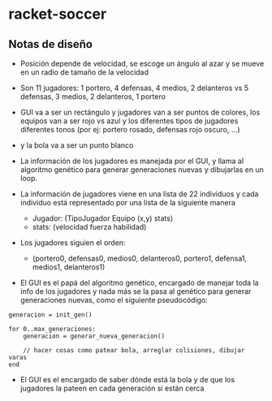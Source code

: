 # racket-soccer


## Notas de diseño

- Posición depende de velocidad, se escoge un ángulo al azar y se mueve en un radio de tamaño de la velocidad

- Son 11 jugadores: 1 portero, 4 defensas, 4 medios, 2 delanteros vs 5 defensas, 3 medios, 2 delanteros, 1 portero

- GUI va a ser un rectángulo y jugadores van a ser puntos de colores, los equipos van a ser rojo vs azul y los diferentes tipos de jugadores diferentes tonos
(por ej: portero rosado, defensas rojo oscuro, ...)
- y la bola va a ser un punto blanco

- La información de los jugadores es manejada por el GUI, y llama al algoritmo genético para generar generaciones nuevas y dibujarlas en un loop.

- La información de jugadores viene en una lista de 22 individuos y cada individuo está representado por una lista de la siguiente manera
	- Jugador: (TipoJugador Equipo (x,y) stats)
	- stats: (velocidad fuerza habilidad)
- Los jugadores siguien el orden:
	- (portero0, defensas0, medios0, delanteros0, portero1, defensa1, medios1, delanteros1)

- El GUI es el papá del algoritmo genético, encargado de manejar toda la info de los jugadores y nada más se la pasa al genético para generar generaciones nuevas, como el siguiente pseudocódigo:
```
generacion = init_gen()

for 0..max_generaciones:
	generacion = generar_nueva_generacion()

	// hacer cosas como patear bola, arreglar colisiones, dibujar varas
end
```
	

- El GUI es el encargado de saber dónde está la bola y de que los jugadores la pateen en cada generación si están cerca


